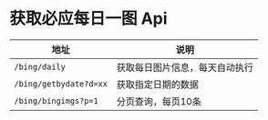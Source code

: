 # 获取必应每日一图 Api

|  地址   |  说明   |
| --- | --- |
|   `/bing/daily`  |  获取每日图片信息，每天自动执行   |
|   `/bing/getbydate?d=xx`  |  获取指定日期的数据   |
|   `/bing/bingimgs?p=1`  |  分页查询，每页10条   |

